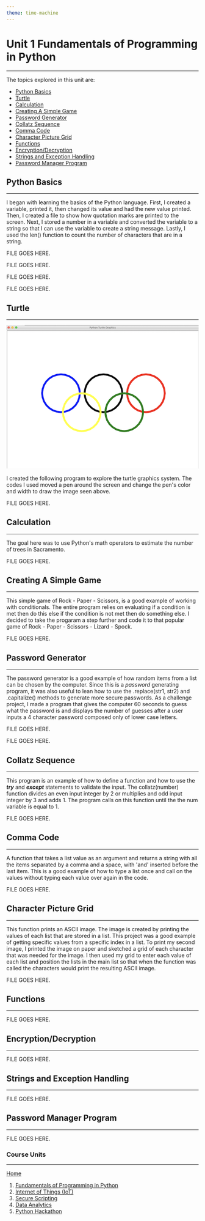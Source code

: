```yaml
---
theme: time-machine
---
```


# Unit 1 Fundamentals of Programming in Python

----------

The topics explored in this unit are:

- [Python Basics](#python-basics)
- [Turtle](#turtle)
- [Calculation](#calculation)
- [Creating A Simple Game](#creating-a-simple-game)
- [Password Generator](#password-generator)
- [Collatz Sequence](#collatz-sequence)
- [Comma Code](#comma-code)
- [Character Picture Grid](#character-picture-grid)
- [Functions](#functions)
- [Encryption/Decryption](#encryption/decryption)
- [Strings and Exception Handling](#strings-and-exception-handling)
- [Password Manager Program](#password-manager-program)


## Python Basics

----------

I began with learning the basics of the Python language. First, I created a variable, printed it, then changed its value and had the new value printed. Then, I created a file to show how quotation marks are printed to the screen. Next, I stored a number in a variable and converted the variable to a string so that I can use the variable to create a string message. Lastly, I used the len() function to count the number of characters that are in a string.

FILE GOES HERE.

FILE GOES HERE.

FILE GOES HERE.

FILE GOES HERE.

## Turtle

----------

<p align="center">
<img src= "image/Olympic_Logo.png" "Olympic Logo">
</p>
I created the following program to explore the turtle graphics system. The codes I used moved a pen around the screen and change the pen's color and width to draw the image seen above.

FILE GOES HERE.

## Calculation

----------

The goal here was to use Python's math operators to estimate the number of trees in Sacramento.

FILE GOES HERE.

## Creating A Simple Game

----------

This simple game of Rock - Paper - Scissors, is a good example of working with conditionals. The entire program relies on evaluating if a condition is met then do this else if the condition is not met then do something else. I decided to take the progaram a step further and code it to that popular game of Rock - Paper - Scissors - Lizard - Spock.

FILE GOES HERE.

## Password Generator

----------

The password generator is a good example of how random items from a list can be chosen by the computer. Since this is a *password* generating program, it was also useful to lean how to use the .replace(str1, str2) and .capitalize() methods to generate more secure passwords. As a challenge project, I made a program that gives the computer 60 seconds to guess what the password is and displays the number of guesses after a user inputs a 4 character password composed only of lower case letters.

FILE GOES HERE.

FILE GOES HERE.

## Collatz Sequence

----------

This program is an example of how to define a function and how to use the  **_try_** and **_except_** statements to validate the input. The collatz(number) function divides an even input integer by 2 or multiplies and odd input integer by 3 and adds 1. The program calls on this function until the the num variable is equal to 1.

FILE GOES HERE.

## Comma Code

----------

A function that takes a list value as an argument and returns a string with all the items separated by a comma and a space, with 'and' inserted before the last item. This is a good example of how to type a list once and call on the values without typing each value over again in the code.

FILE GOES HERE.

## Character Picture Grid

----------

This function prints an ASCII image. The image is created by printing the values of each list that are stored in a list. This project was a good example of getting specific values from a specific index in a list. To print my second image, I printed the image on paper and sketched a grid of each character that was needed for the image. I then used my grid to enter each value of each list and position the lists in the main list so that when the function was called the characters would print the resulting ASCII image.

FILE GOES HERE.

## Functions

----------



FILE GOES HERE.

## Encryption/Decryption

----------



FILE GOES HERE.

## Strings and Exception Handling

----------



FILE GOES HERE.

## Password Manager Program

----------



FILE GOES HERE.


### Course Units

----------

[Home](./README.md)
1. [Fundamentals of Programming in Python](./fundamentals_of_programming.md)
2. [Internet of Things (IoT)](./internet_of_things)
3. [Secure Scripting](./secure_scripting)
4. [Data Analytics](./data_analytics)
5. [Python Hackathon](./python_hackathon)

